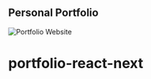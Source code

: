 ## Personal Portfolio

![Portfolio Website](https://i.ibb.co/ZgdJnf7/porfolio-snip.png)
# portfolio-react-next
